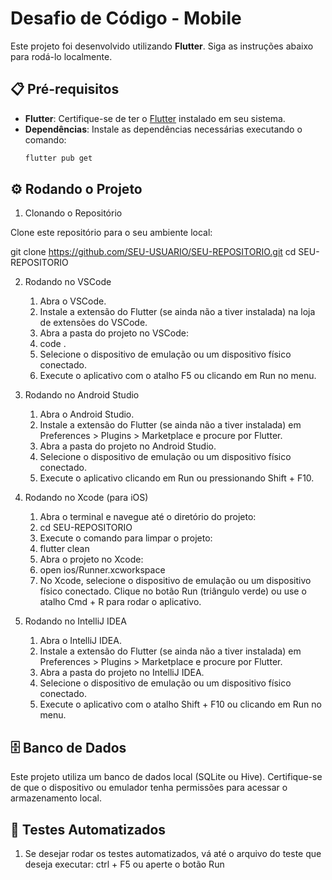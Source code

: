 # Desafio de Código - Mobile

Este projeto foi desenvolvido utilizando **Flutter**. Siga as instruções abaixo para rodá-lo localmente.

## 📋 Pré-requisitos

- **Flutter**: Certifique-se de ter o [Flutter](https://flutter.dev/docs/get-started/install) instalado em seu sistema.
- **Dependências**: Instale as dependências necessárias executando o comando:
  ```bash
  flutter pub get
  ```

## ⚙️ Rodando o Projeto

1. Clonando o Repositório

Clone este repositório para o seu ambiente local:

git clone https://github.com/SEU-USUARIO/SEU-REPOSITORIO.git
cd SEU-REPOSITORIO

2. Rodando no VSCode

   1. Abra o VSCode.
   2. Instale a extensão do Flutter (se ainda não a tiver instalada) na loja de extensões do VSCode.
   3. Abra a pasta do projeto no VSCode:
   4. code .
   5. Selecione o dispositivo de emulação ou um dispositivo físico conectado.
   6. Execute o aplicativo com o atalho F5 ou clicando em Run no menu.

3. Rodando no Android Studio

   1. Abra o Android Studio.
   2. Instale a extensão do Flutter (se ainda não a tiver instalada) em Preferences > Plugins > Marketplace e procure por Flutter.
   3. Abra a pasta do projeto no Android Studio.
   4. Selecione o dispositivo de emulação ou um dispositivo físico conectado.
   5. Execute o aplicativo clicando em Run ou pressionando Shift + F10.

4. Rodando no Xcode (para iOS)

   1. Abra o terminal e navegue até o diretório do projeto:
   2. cd SEU-REPOSITORIO
   3. Execute o comando para limpar o projeto:
   4. flutter clean
   5. Abra o projeto no Xcode:
   6. open ios/Runner.xcworkspace
   7. No Xcode, selecione o dispositivo de emulação ou um dispositivo físico conectado.
      Clique no botão Run (triângulo verde) ou use o atalho Cmd + R para rodar o aplicativo.

5. Rodando no IntelliJ IDEA

   1. Abra o IntelliJ IDEA.
   2. Instale a extensão do Flutter (se ainda não a tiver instalada) em Preferences > Plugins > Marketplace e procure por Flutter.
   3. Abra a pasta do projeto no IntelliJ IDEA.
   4. Selecione o dispositivo de emulação ou um dispositivo físico conectado.
   5. Execute o aplicativo com o atalho Shift + F10 ou clicando em Run no menu.

## 🗄️ Banco de Dados

Este projeto utiliza um banco de dados local (SQLite ou Hive). Certifique-se de que o dispositivo ou emulador tenha permissões para acessar o armazenamento local.

## 🧪 Testes Automatizados

1.  Se desejar rodar os testes automatizados, vá até o arquivo do teste que deseja executar:
    ctrl + F5 ou aperte o botão Run
